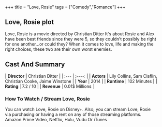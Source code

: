 +++
title = "Love, Rosie"
tags = ["Comedy","Romance"]
+++
## Love, Rosie plot
Love, Rosie is a movie directed by Christian Ditter It's about Rosie and Alex have been best friends since they were 5, so they couldn't possibly be right for one another...or could they? When it comes to love, life and making the right choices, these two are their own worst enemies.
## Cast And Summary
| **Director**      | Christian Ditter |
    | :---        |    :----:   |
    |  **Actors** | Lily Collins, Sam Claflin, Christian Cooke, Jaime Winstone |
    | **Year**   | 2014    |
    |  **Runtime** | 102 Minutes |
    |  **Rating** | 7.2 / 10 | 
    |  **Revenue** | 0.01$ Millions |
### How To Watch / Stream Love, Rosie
You can watch Love, Rosie on Disney+.
Also, you can stream Love, Rosie via purchasing or having a rent on any of those streaming platforms.
Amazon Prime Video, Netflix, Hulu, Vudu Or iTunes